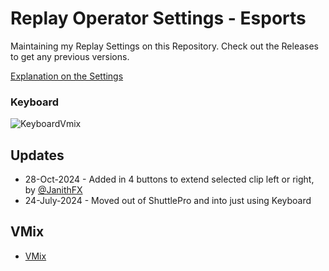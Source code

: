 # Replay Operator Settings - Esports

Maintaining my Replay Settings on this Repository. Check out the Releases to get any previous versions.

[Explanation on the Settings](https://www.notion.so/yanukadeneth99/Esports-Replay-Settings-d082e88b99a84bcfbf8dda5ae1a0c6ab?pvs=4)

### Keyboard

![KeyboardVmix](https://i.imgur.com/VasmHcg.png)

## Updates

- 28-Oct-2024 - Added in 4 buttons to extend selected clip left or right, by [@JanithFX](https://github.com/JanithFX)
- 24-July-2024 - Moved out of ShuttlePro and into just using Keyboard

## VMix

- [VMix](/vmix)

